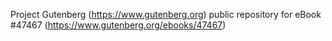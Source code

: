 Project Gutenberg (https://www.gutenberg.org) public repository for eBook #47467 (https://www.gutenberg.org/ebooks/47467)
